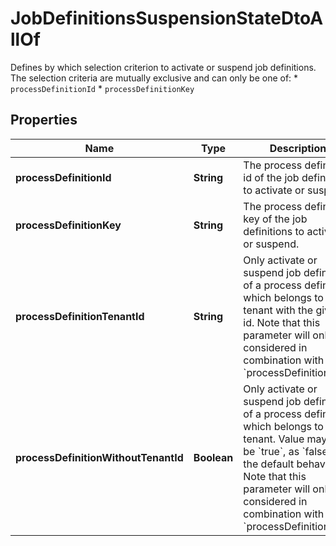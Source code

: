 

# JobDefinitionsSuspensionStateDtoAllOf

Defines by which selection criterion to activate or suspend job definitions. The selection criteria are mutually exclusive and can only be one of: * `processDefinitionId` * `processDefinitionKey`

## Properties

Name | Type | Description | Notes
------------ | ------------- | ------------- | -------------
**processDefinitionId** | **String** | The process definition id of the job definitions to activate or suspend. |  [optional]
**processDefinitionKey** | **String** | The process definition key of the job definitions to activate or suspend. |  [optional]
**processDefinitionTenantId** | **String** | Only activate or suspend job definitions of a process definition which belongs to a tenant with the given id.  Note that this parameter will only be considered  in combination with &#x60;processDefinitionKey&#x60;. |  [optional]
**processDefinitionWithoutTenantId** | **Boolean** | Only activate or suspend job definitions of a process definition which belongs to no tenant. Value may only be &#x60;true&#x60;, as &#x60;false&#x60; is the default behavior.  Note that this parameter will only be considered  in combination with &#x60;processDefinitionKey&#x60;. |  [optional]



